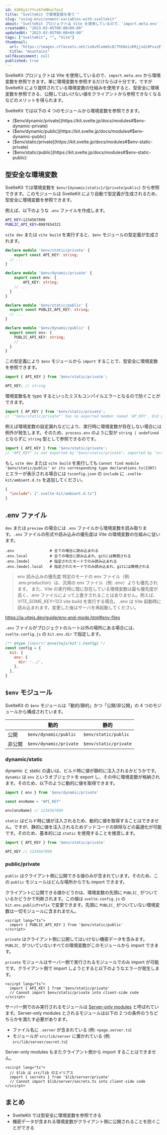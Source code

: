 ```yaml
---
id: 63HSy1rYYvz67eNKwiTpv2
title: "SvelteKit で環境変数を使う`"
slug: "using-environment-variables-with-sveltekit"
about: "SvelteKit プロジェクトは Vite を使用しているので、`import.meta.env` から環境変数を参照できます。単に環境変数を参照するだけならば十分です。ですが SvelteKit により提供されている環境変数の仕組みを使用すると、型安全に環境変数を参照できる、公開してはいけない値をクライアントから参照できなくなるなどのメリットを得られます。"
createdAt: "2023-03-05T00:00+09:00"
updatedAt: "2023-03-05T00:00+09:00"
tags: ["SvelteKit", "", "Vite"]
thumbnail:
  url: "https://images.ctfassets.net/in6v9lxmm5c8/7hhDeizKRjjvdi0FvzzElM/ecedf5a058ccfa563f17fbce948985f3/_Pngtree_vector_mountains_841767.png"
  title: "mountains"
selfAssessment: null
published: true
---
```

SvelteKit プロジェクトは Vite を使用しているので、`import.meta.env` から環境変数を参照できます。単に環境変数を参照するだけならば十分です。ですが SvelteKit により提供されている環境変数の仕組みを使用すると、型安全に環境変数を参照できる、公開してはいけない値をクライアントから参照できなくなるなどのメリットを得られます。

SvelteKit では以下の 4 つのモジュールから環境変数を参照できます。

- [$env/dynamic/private](https://kit.svelte.jp/docs/modules#$env-dynamic-private)
- [$env/dynamic/public](https://kit.svelte.jp/docs/modules#$env-dynamic-public)
- [$env/static/private](https://kit.svelte.jp/docs/modules#$env-static-private)
- [$env/static/public](https://kit.svelte.jp/docs/modules#$env-static-public)

## 型安全な環境変数

SvelteKit では環境変数を `$env/{dynamic|static}/{private|public}` から参照できます。このモジュールは SvelteKit により自動で型定義が生成されるため、型安全に環境変数を参照できます。

例えば、以下のような `.env` ファイルを作成します。

```bash
API_KEY=1234567890
PUBLIC_API_KEY=0987654321
```

`vite dev` または `vite build` を実行すると、`$env` モジュールの型定義が生成されます。

```ts:.svelte-kit/ambient.d.ts
declare module '$env/static/private' {
	export const API_KEY: string;
  // ...
}

declare module '$env/dynamic/private' {
	export const env: {
		API_KEY: string;
    // ...
  }
}

declare module '$env/static/public' {
  export const PUBLIC_API_KEY: string;
  // ...
}

declare module '$env/dynamic/public' {
  export const env: {
    PUBLIC_API_KEY: string;
    // ...
  }
}
```

この型定義により `$env` モジュールから `import` することで、型安全に環境変数を参照できます。

```ts:src/routes/+page.server.ts
import { API_KEY } from '$env/static/private';

API_KEY; // string
```

環境変数名を typo するといったミスもコンパイルエラーとなるので防ぐことができます。

```ts:src/routes/+page.server.ts
import { AP_KEY } from '$env/static/private';
// '"$env/static/private"' has no exported member named 'AP_KEY'. Did you mean 'API_KEY'?ts(2724)
```

例えば環境変数の設定漏れなどにより、実行時に環境変数が存在しない場合には例外が発生します。そのため、`process.env` のように型が `string | undefined` とならずに `string` 型として参照できるのです。

```ts:src/routes/+page.server.ts
import { API_KEY } from '$env/static/private';
// "API_KEY" is not exported by "$env/static/private", imported by "src/routes/+page.server.ts".
```

もし `vite dev` または `vite build` を実行しても `Cannot find module '$env/static/public' or its corresponding type declarations.ts(2307)` とエラーが表示される場合には `tsconfig.json` の `include` に `.svelte-kit/ambient.d.ts` を追加してください。

```json:tsconfig.json
{
  "include": [".svelte-kit/ambient.d.ts"]
}
```

## .env ファイル

`dev` または `preview` の場合には `.env` ファイルから環境変数を読み取ります。`.env` ファイルの形式や読み込みの優先度は Vite の環境変数の仕組みに従います。

```
.env                # 全ての場合に読み込まれる
.env.local          # 全ての場合に読み込まれ、gitには無視される
.env.[mode]         # 指定されたモードでのみ読み込まれる
.env.[mode].local   # 指定されたモードでのみ読み込まれ、gitには無視される
```

> env 読み込みの優先度
> 特定のモードの env ファイル（例: .env.production）は、汎用の env ファイル（例: .env）よりも優先されます。
> また、Vite の実行時に既に存在している環境変数は最も優先度が高く、.env ファイルによって上書きされることはありません。例えば、VITE_SOME_KEY=123 vite build を実行する場合。
> .env は Vite 起動時に読み込まれます。変更した後はサーバを再起動してください。

https://ja.vitejs.dev/guide/env-and-mode.html#env-files

`.env` ファイルがプロジェクトのルート以外の場所にある場合には、`svelte.config.js` の `kit.env.dir` で指定します。

```js:svelte.config.js
/** @type {import('@sveltejs/kit').Config} */
const config = {
  kit: {
    env: {
      dir: '../',
    },
  },
}
```

## `$env` モジュール

SvelteKit の `$env` モジュールは「動的/静的」かつ「公開/非公開」の 4 つのモジュールから構成されています。

| | 動的 | 静的 |
| --- | --- | --- |
| 公開 | `$env/dynamic/public` | `$env/static/public` |
| 非公開 | `$env/dynamic/private` | `$env/static/private` |

### dynamic/static

dynamic と static の違いは、ビルド時に値が静的に注入されるかどうかです。`dynamic` は `env` というオブジェクトを export し、その中に環境変数が格納されます。そのため、以下のように動的に値を取得できます。

```ts:src/routes/+page.server.ts
import { env } from '$env/dynamic/private'

const envName = "API_KEY"

env[envName] // 1234567890
```

`static` はビルド時に値が注入されるため、動的に値を取得することはできません。ですが、静的に値を注入されるためデッドコードの排除などの最適化が可能です。そのため、基本的には `static` を使用することを推奨します。

```ts:src/routes/+page.server.ts
import { API_KEY } from '$env/static/private'

API_KEY // 1234567890
```

### public/private

`public` はクライアント側に公開できる値のみが含まれています。そのため、この `public` モジュールはどんな場所からでも import できます。

クライアントに公開できる値かどうかは、環境変数の先頭に `PUBLIC_` がついているかどうかで判断されます。この値は `svelte.config.js` の `kit.env.publicPrefix` で変更できます。先頭に `PUBLIC_` がついていない環境変数は一切モジュールに含まれません。

```svelte:src/routes/+page.svelte
<script lang="ts">
  import { PUBLIC_API_KEY } from '$env/static/public'
</script>
```

`private` はクライアント側に公開してはいけない機密データを含みます。`PUBLIC_` がついていないすべての環境変数がこのモジュールから import できます。

`private` モジュールはサーバー側で実行されるモジュールでのみ import が可能です。クライアント側で import しようとすると以下のようなエラーが発生します。

```svelte:src/routes/+page.svelte
<scirpt lang="ts">
  import { API_KEY } from '$env/static/private'
  // Cannot import $env/static/private into client-side code
</scirpt>
```

サーバー側でのみ実行されるモジュールは [Server-only modules](https://kit.svelte.jp/docs/server-only-modules) と呼ばれています。Server-only modules とされるモジュールは以下の 2 つの条件のうちどちらかを満たす必要があります。

- ファイル名に `.server` が含まれている (例: `+page.server.ts`)
- モジュールが `src/lib/server` に置かれている (例: `src/lib/server/secret.ts`)

Server-only modules もまたクライアント側から import することはできません。

```svelte:src/routes/+page.svelte
<scirpt lang="ts">
  // $lib は src/lib のエイリアス
  import { secrets } from '$lib/server/private'
  // Cannot import $lib/server/secrets.ts into client-side code
</scirpt>
```

## まとめ

- SvelteKit では型安全に環境変数を参照できる
- 機密データが含まれる環境変数がクライアント側に公開されることを防ぐことができる
